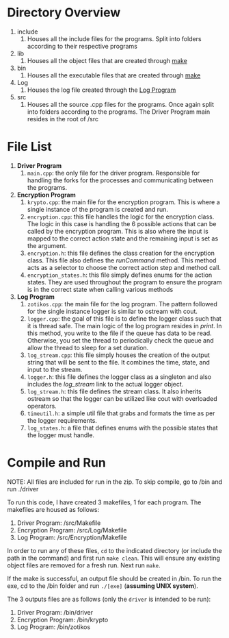 # Directory Overview

1. include
   1. Houses all the include files for the programs. Split into folders according to their respective programs
2. lib
   1. Houses all the object files that are created through [make]()
3. bin
   1. Houses all the executable files that are created through [make]()
4. Log
   1. Houses the log file created through the [Log Program]()
5. src
   1. Houses all the source .cpp files for the programs. Once again split into folders according to the programs. The Driver Program main resides in the root of /src

# File List

1. **Driver Program**
   1. `main.cpp`: the only file for the driver program. Responsible for handling the forks for the processes and communicating between the programs.
2. **Encryption Program**
   1. `krypto.cpp`: the main file for the encryption program. This is where a single instance of the program is created and run.
   2. `encryption.cpp`: this file handles the logic for the encryption class. The logic in this case is handling the 6 possible actions that can be called by the encryption program. This is also where the input is mapped to the correct action state and the remaining input is set as the argument.
   3. `encryption.h`: this file defines the class creation for the encryption class. This file also defines the *runCommand* method. This method acts as a selector to choose the correct action step and method call.
   4. `encryption_states.h`: this file simply defines enums for the action states. They are used throughout the program to ensure the program is in the correct state when calling various methods
3. **Log Program**
   1. `zotikos.cpp`: the main file for the log program. The pattern followed for the single instance logger is similar to ostream with cout.
   2. `logger.cpp`: the goal of this file is to define the logger class such that it is thread safe. The main logic of the log program resides in *print*. In this method, you write to the file if the queue has data to be read. Otherwise, you set the thread to periodically check the queue and allow the thread to sleep for a set duration.
   3. `log_stream.cpp`: this file simply houses the creation of the output string that will be sent to the file. It combines the time, state, and input to the stream.
   4. `logger.h`: this file defines the logger class as a singleton and also includes the *log_stream* link to the actual logger object.
   5. `log_stream.h`: this file defines the stream class. It also inherits ostream so that the logger can be utilized like cout with overloaded operators.
   6. `timeutil.h`: a simple util file that grabs and formats the time as per the logger requirements.
   7. `log_states.h`: a file that defines enums with the possible states that the logger must handle.

# Compile and Run

NOTE: All files are included for run in the zip. To skip compile, go to /bin and run ./driver

To run this code, I have created 3 makefiles, 1 for each program.
The makefiles are housed as follows:

1. Driver Program: /src/Makefile
2. Encryption Program: /src/Log/Makefile
3. Log Program: /src/Encryption/Makefile

In order to run any of these files, `cd` to the indicated directory (or include the path in the command) and first run `make clean`. This will ensure any existing object files are removed for a fresh run. Next run `make`.

If the make is successful, an output file should be created in /bin. To run the exe, cd to the /bin folder and run `./[exe]` (**assuming UNIX system**).

The 3 outputs files are as follows (only the `driver` is intended to be run):

1. Driver Program: /bin/driver
2. Encryption Program: /bin/krypto
3. Log Program: /bin/zotikos
